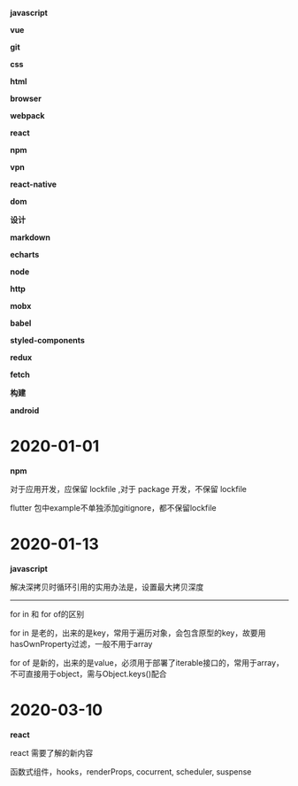 **javascript**

**vue**

**git**

**css**

**html**

**browser**

**webpack**

**react**

**npm**

**vpn**

**react-native**

**dom**

**设计**

**markdown**

**echarts**

**node**

**http**

**mobx**

**babel**

**styled-components**

**redux**

**fetch**

**构建**

**android**

# 2020-01-01

**npm**

对于应用开发，应保留 lockfile ,对于 package 开发，不保留 lockfile

flutter 包中example不单独添加gitignore，都不保留lockfile

# 2020-01-13

**javascript**

解决深拷贝时循环引用的实用办法是，设置最大拷贝深度

---

for in 和 for of的区别

for in 是老的，出来的是key，常用于遍历对象，会包含原型的key，故要用hasOwnProperty过滤，一般不用于array

for of 是新的，出来的是value，必须用于部署了iterable接口的，常用于array，不可直接用于object，需与Object.keys()配合

# 2020-03-10

**react**

react 需要了解的新内容

函数式组件，hooks，renderProps, cocurrent, scheduler, suspense